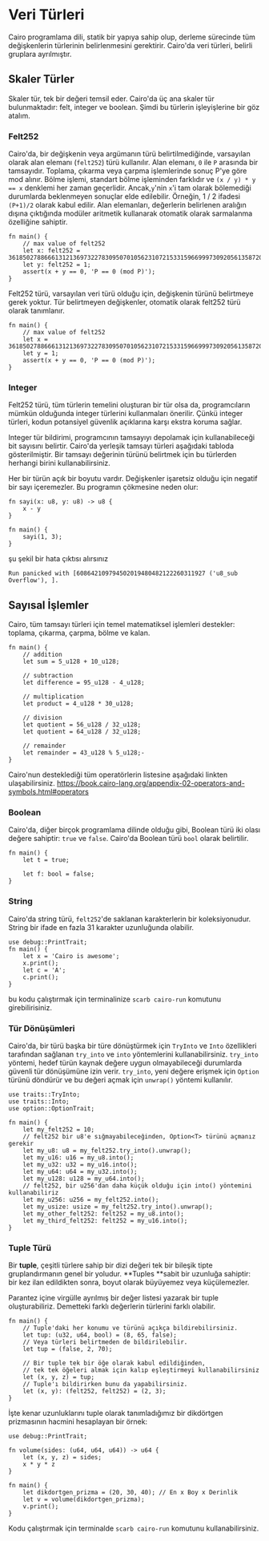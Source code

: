 # Veri Türleri
Cairo programlama dili, statik bir yapıya sahip olup, derleme sürecinde tüm değişkenlerin türlerinin belirlenmesini gerektirir. Cairo'da veri türleri, belirli gruplara ayrılmıştır.

## Skaler Türler
Skaler tür, tek bir değeri temsil eder. Cairo'da üç ana skaler tür bulunmaktadır: felt, integer ve boolean. Şimdi bu türlerin işleyişlerine bir göz atalım.

### Felt252
Cairo'da, bir değişkenin veya argümanın türü belirtilmediğinde, varsayılan olarak alan elemanı (`felt252`) türü kullanılır. Alan elemanı, `0` ile `P` arasında bir tamsayıdır. Toplama, çıkarma veya çarpma işlemlerinde sonuç P'ye göre mod alınır. Bölme işlemi, standart bölme işleminden farklıdır ve `(x / y) * y == x` denklemi her zaman geçerlidir. Ancak,`y`'nin `x`'i tam olarak bölemediği durumlarda beklenmeyen sonuçlar elde edilebilir. Örneğin, 1 / 2 ifadesi `(P+1)/2` olarak kabul edilir. Alan elemanları, değerlerin belirlenen aralığın dışına çıktığında modüler aritmetik kullanarak otomatik olarak sarmalanma özelliğine sahiptir.

```
fn main() {
    // max value of felt252
    let x: felt252 = 3618502788666131213697322783095070105623107215331596699973092056135872020480;
    let y: felt252 = 1;
    assert(x + y == 0, 'P == 0 (mod P)');
}
```
Felt252 türü, varsayılan veri türü olduğu için, değişkenin türünü belirtmeye gerek yoktur. Tür belirtmeyen değişkenler, otomatik olarak felt252 türü olarak tanımlanır.
```
fn main() {
    // max value of felt252
    let x = 3618502788666131213697322783095070105623107215331596699973092056135872020480;
    let y = 1;
    assert(x + y == 0, 'P == 0 (mod P)');
}
```
### Integer

Felt252 türü, tüm türlerin temelini oluşturan bir tür olsa da, programcıların mümkün olduğunda integer türlerini kullanmaları önerilir. Çünkü integer türleri, kodun potansiyel güvenlik açıklarına karşı ekstra koruma sağlar.

Integer tür bildirimi, programcının tamsayıyı depolamak için kullanabileceği bit sayısını belirtir. Cairo'da yerleşik tamsayı türleri aşağıdaki tabloda gösterilmiştir. Bir tamsayı değerinin türünü belirtmek için bu türlerden herhangi birini kullanabilirsiniz.

Her bir türün açık bir boyutu vardır. Değişkenler işaretsiz olduğu için negatif bir sayı içeremezler. Bu  programın çökmesine neden olur:
```
fn sayi(x: u8, y: u8) -> u8 {
    x - y
}

fn main() {
    sayi(1, 3);
}
```
şu şekil bir hata çıktısı alırsınız
```
Run panicked with [608642109794502019480482122260311927 ('u8_sub Overflow'), ].
```
## Sayısal İşlemler

Cairo, tüm tamsayı türleri için temel matematiksel işlemleri destekler: toplama, çıkarma, çarpma, bölme ve kalan.
```
fn main() {
    // addition
    let sum = 5_u128 + 10_u128;

    // subtraction
    let difference = 95_u128 - 4_u128;

    // multiplication
    let product = 4_u128 * 30_u128;

    // division
    let quotient = 56_u128 / 32_u128; 
    let quotient = 64_u128 / 32_u128;

    // remainder
    let remainder = 43_u128 % 5_u128;-
}
```
Cairo'nun desteklediği tüm operatörlerin listesine aşağıdaki linkten ulaşabilirsiniz.
https://book.cairo-lang.org/appendix-02-operators-and-symbols.html#operators

### Boolean

Cairo'da, diğer birçok programlama dilinde olduğu gibi, Boolean türü iki olası değere sahiptir: `true` ve `false`. Cairo'da Boolean türü `bool` olarak belirtilir.
```
fn main() {
    let t = true;

    let f: bool = false; 
}
```

### String

Cairo'da string türü, `felt252`'de saklanan karakterlerin bir koleksiyonudur. String bir ifade en fazla 31 karakter uzunluğunda olabilir.
```
use debug::PrintTrait;
fn main() {
    let x = 'Cairo is awesome';
    x.print();
    let c = 'A';
    c.print();
}
```
bu kodu çalıştırmak için terminalinize `scarb cairo-run` komutunu girebilirisiniz.

### Tür Dönüşümleri

Cairo'da, bir türü başka bir türe dönüştürmek için `TryInto` ve `Into` özellikleri tarafından sağlanan `try_into` ve `into` yöntemlerini kullanabilirsiniz. `try_into` yöntemi, hedef türün kaynak değere uygun olmayabileceği durumlarda güvenli tür dönüşümüne izin verir. `try_into`, yeni değere erişmek için `Option` türünü döndürür ve bu değeri açmak için `unwrap()` yöntemi kullanılır.
```
use traits::TryInto;
use traits::Into;
use option::OptionTrait;

fn main() {
    let my_felt252 = 10;
    // felt252 bir u8'e sığmayabileceğinden, Option<T> türünü açmanız gerekir
    let my_u8: u8 = my_felt252.try_into().unwrap();
    let my_u16: u16 = my_u8.into();
    let my_u32: u32 = my_u16.into();
    let my_u64: u64 = my_u32.into();
    let my_u128: u128 = my_u64.into();
    // felt252, bir u256'dan daha küçük olduğu için into() yöntemini kullanabiliriz
    let my_u256: u256 = my_felt252.into();
    let my_usize: usize = my_felt252.try_into().unwrap();
    let my_other_felt252: felt252 = my_u8.into();
    let my_third_felt252: felt252 = my_u16.into();
}
```

### Tuple Türü

Bir **tuple**, çeşitli türlere sahip bir dizi değeri tek bir bileşik tipte gruplandırmanın genel bir yoludur. **Tuples **sabit bir uzunluğa sahiptir: bir kez ilan edildikten sonra, boyut olarak büyüyemez veya küçülemezler.

Parantez içine virgülle ayrılmış bir değer listesi yazarak bir tuple oluşturabiliriz. Demetteki farklı değerlerin türlerini farklı olabilir.
```
fn main() {
    // Tuple'daki her konumu ve türünü açıkça bildirebilirsiniz.
    let tup: (u32, u64, bool) = (8, 65, false);
    // Veya türleri belirtmeden de bildirilebilir.
    let tup = (false, 2, 70);

    // Bir tuple tek bir öğe olarak kabul edildiğinden, 
    // tek tek öğeleri almak için kalıp eşleştirmeyi kullanabilirsiniz
    let (x, y, z) = tup; 
    // Tuple'ı bildirirken bunu da yapabilirsiniz.
    let (x, y): (felt252, felt252) = (2, 3);
}
```
İşte kenar uzunluklarını tuple olarak tanımladığımız bir dikdörtgen prizmasının hacmini hesaplayan bir örnek:
```
use debug::PrintTrait;

fn volume(sides: (u64, u64, u64)) -> u64 {
    let (x, y, z) = sides;
    x * y * z
}

fn main() {
    let dikdortgen_prizma = (20, 30, 40); // En x Boy x Derinlik
    let v = volume(dikdortgen_prizma);
    v.print(); 
}
```
Kodu çalıştırmak için terminalde `scarb cairo-run` komutunu kullanabilirsiniz.
